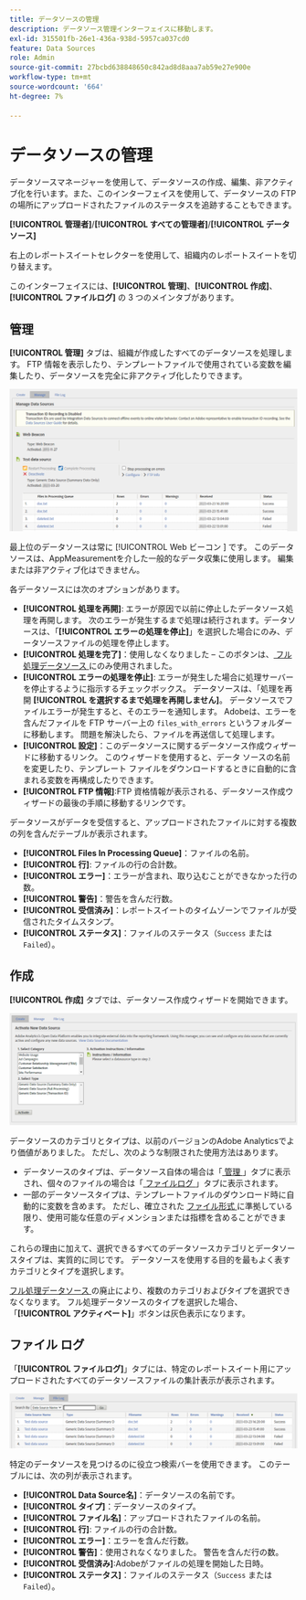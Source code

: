 ```yaml
---
title: データソースの管理
description: データソース管理インターフェイスに移動します。
exl-id: 315501fb-26e1-436a-938d-5957ca037cd0
feature: Data Sources
role: Admin
source-git-commit: 27bcbd638848650c842ad8d8aaa7ab59e27e900e
workflow-type: tm+mt
source-wordcount: '664'
ht-degree: 7%

---
```


# データソースの管理

データソースマネージャーを使用して、データソースの作成、編集、非アクティブ化を行います。また、このインターフェイスを使用して、データソースの FTP の場所にアップロードされたファイルのステータスを追跡することもできます。

**[!UICONTROL 管理者]**/**[!UICONTROL すべての管理者]**/**[!UICONTROL データソース]**

右上のレポートスイートセレクターを使用して、組織内のレポートスイートを切り替えます。

このインターフェイスには、**[!UICONTROL 管理]**、**[!UICONTROL 作成]**、**[!UICONTROL ファイルログ]** の 3 つのメインタブがあります。

## 管理

**[!UICONTROL 管理]** タブは、組織が作成したすべてのデータソースを処理します。 FTP 情報を表示したり、テンプレートファイルで使用されている変数を編集したり、データソースを完全に非アクティブ化したりできます。

![管理](assets/manage.png)

最上位のデータソースは常に [!UICONTROL Web ビーコン ] です。 このデータソースは、AppMeasurementを介した一般的なデータ収集に使用します。 編集または非アクティブ化はできません。

各データソースには次のオプションがあります。

* **[!UICONTROL 処理を再開]**: エラーが原因で以前に停止したデータソース処理を再開します。 次のエラーが発生するまで処理は続行されます。データソースは、「**[!UICONTROL エラーの処理を停止]**」を選択した場合にのみ、データソースファイルの処理を停止します。
* **[!UICONTROL 処理を完了]**：使用しなくなりました – このボタンは、[ フル処理データソース ](full-processing-eol.md) にのみ使用されました。
* **[!UICONTROL エラーの処理を停止]**: エラーが発生した場合に処理サーバーを停止するように指示するチェックボックス。 データソースは、「処理を再開 **[!UICONTROL を選択するまで処理を再開しません]**。 データソースでファイルエラーが発生すると、そのエラーを通知します。 Adobeは、エラーを含んだファイルを FTP サーバー上の `files_with_errors` というフォルダーに移動します。 問題を解決したら、ファイルを再送信して処理します。
* **[!UICONTROL 設定]**：このデータソースに関するデータソース作成ウィザードに移動するリンク。 このウィザードを使用すると、データ ソースの名前を変更したり、テンプレート ファイルをダウンロードするときに自動的に含まれる変数を再構成したりできます。
* **[!UICONTROL FTP 情報]**:FTP 資格情報が表示される、データソース作成ウィザードの最後の手順に移動するリンクです。

データソースがデータを受信すると、アップロードされたファイルに対する複数の列を含んだテーブルが表示されます。

* **[!UICONTROL Files In Processing Queue]**：ファイルの名前。
* **[!UICONTROL 行]**: ファイルの行の合計数。
* **[!UICONTROL エラー]**：エラーが含まれ、取り込むことができなかった行の数。
* **[!UICONTROL 警告]**：警告を含んだ行数。
* **[!UICONTROL 受信済み]**：レポートスイートのタイムゾーンでファイルが受信されたタイムスタンプ。
* **[!UICONTROL ステータス]**：ファイルのステータス（`Success` または `Failed`）。

## 作成

**[!UICONTROL 作成]** タブでは、データソース作成ウィザードを開始できます。

![ 作成 ](assets/create.png)

データソースのカテゴリとタイプは、以前のバージョンのAdobe Analyticsでより価値がありました。 ただし、次のような制限された使用方法はあります。

* データソースのタイプは、データソース自体の場合は「[ 管理 ](#manage)」タブに表示され、個々のファイルの場合は「[ ファイルログ ](#file-log)」タブに表示されます。
* 一部のデータソースタイプは、テンプレートファイルのダウンロード時に自動的に変数を含めます。 ただし、確立された [ ファイル形式 ](file-format.md) に準拠している限り、使用可能な任意のディメンションまたは指標を含めることができます。

これらの理由に加えて、選択できるすべてのデータソースカテゴリとデータソースタイプは、実質的に同じです。 データソースを使用する目的を最もよく表すカテゴリとタイプを選択します。

[ フル処理データソース ](full-processing-eol.md) の廃止により、複数のカテゴリおよびタイプを選択できなくなります。 フル処理データソースのタイプを選択した場合、「**[!UICONTROL アクティベート]**」ボタンは灰色表示になります。

## ファイル ログ

「**[!UICONTROL ファイルログ]**」タブには、特定のレポートスイート用にアップロードされたすべてのデータソースファイルの集計表示が表示されます。

![ ファイル ログ ](assets/file-log.png)

特定のデータソースを見つけるのに役立つ検索バーを使用できます。 このテーブルには、次の列が表示されます。

* **[!UICONTROL Data Source名]**：データソースの名前です。
* **[!UICONTROL タイプ]**：データソースのタイプ。
* **[!UICONTROL ファイル名]**：アップロードされたファイルの名前。
* **[!UICONTROL 行]**: ファイルの行の合計数。
* **[!UICONTROL エラー]**：エラーを含んだ行数。
* **[!UICONTROL 警告]**：使用されなくなりました。 警告を含んだ行の数。
* **[!UICONTROL 受信済み]**:Adobeがファイルの処理を開始した日時。
* **[!UICONTROL ステータス]**：ファイルのステータス（`Success` または `Failed`）。
